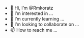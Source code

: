 - 👋 Hi, I’m @Rmkoratz
- 👀 I’m interested in ...
- 🌱 I’m currently learning ...
- 💞️ I’m looking to collaborate on ...
- 📫 How to reach me ...

<!---
Rmkoratz/Rmkoratz is a ✨ special ✨ repository because its `README.md` (this file) appears on your GitHub profile.
You can click the Preview link to take a look at your changes.
--->
